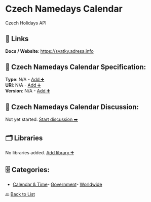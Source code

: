 # Czech Namedays Calendar

Czech Holidays API

##  🔗 Links
**Docs / Website**: https://svatky.adresa.info

## 🧬 Czech Namedays Calendar Specification:
**Type**: N/A - [Add ➕](https://github.com/apis-list/apis-list/edit/main/apis.yaml#L4471)  
**URI**: N/A - [Add ➕](https://github.com/apis-list/apis-list/edit/main/apis.yaml#L4471)  
**Version**: N/A - [Add ➕](https://github.com/apis-list/apis-list/edit/main/apis.yaml#L4471)

## 💬 Czech Namedays Calendar Discussion:
Not yet started. [Start discussion ➡️](https://github.com/apis-list/apis-list/discussions/new)

## 🗂️ Libraries

No libraries added. [Add library ➕](https://github.com/apis-list/apis-list/edit/main/apis.yaml#L4471)    


## 🗄️ Categories:
- [Calendar & Time](https://github.com/apis-list/apis-list#calendar--time-)- [Government](https://github.com/apis-list/apis-list#government-)- [Worldwide](https://github.com/apis-list/apis-list#worldwide-)

🔙  [Back to List](https://github.com/apis-list/apis-list)
